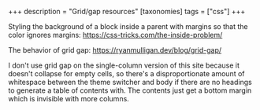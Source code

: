 +++
description = "Grid/gap resources"
[taxonomies]
tags = ["css"]
+++

Styling the background of a block inside a parent with margins so that the color ignores margins: <https://css-tricks.com/the-inside-problem/>

The behavior of grid gap: <https://ryanmulligan.dev/blog/grid-gap/>

<!-- more -->

I don't use grid gap on the single-column version of this site because it doesn't collapse for empty cells, so there's a disproportionate amount of whitespace between the theme switcher and body if there are no headings to generate a table of contents with. The contents just get a bottom margin which is invisible with more columns.
